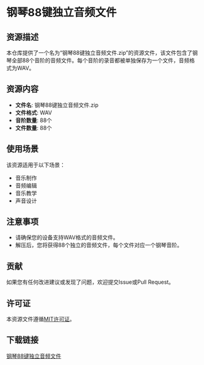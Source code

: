 # 钢琴88键独立音频文件

## 资源描述

本仓库提供了一个名为“钢琴88键独立音频文件.zip”的资源文件，该文件包含了钢琴全部88个音阶的音频文件。每个音阶的录音都被单独保存为一个文件，音频格式为WAV。

## 资源内容

- **文件名**: 钢琴88键独立音频文件.zip
- **文件格式**: WAV
- **音阶数量**: 88个
- **文件数量**: 88个

## 使用场景

该资源适用于以下场景：

- 音乐制作
- 音频编辑
- 音乐教学
- 声音设计

## 注意事项

- 请确保您的设备支持WAV格式的音频文件。
- 解压后，您将获得88个独立的音频文件，每个文件对应一个钢琴音阶。

## 贡献

如果您有任何改进建议或发现了问题，欢迎提交Issue或Pull Request。

## 许可证

本资源文件遵循[MIT许可证](LICENSE)。

## 下载链接

[钢琴88键独立音频文件](https://pan.quark.cn/s/6837786f2750)